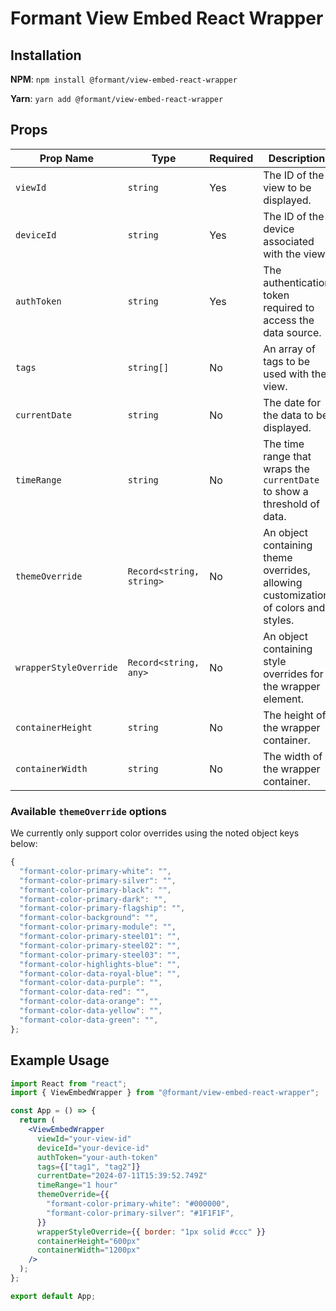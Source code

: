 # Formant View Embed React Wrapper

## Installation

**NPM**: `npm install @formant/view-embed-react-wrapper`

**Yarn**: `yarn add @formant/view-embed-react-wrapper`

## Props

| Prop Name              | Type                     | Required | Description                                                                        |
| ---------------------- | ------------------------ | -------- | ---------------------------------------------------------------------------------- |
| `viewId`               | `string`                 | Yes      | The ID of the view to be displayed.                                                |
| `deviceId`             | `string`                 | Yes      | The ID of the device associated with the view.                                     |
| `authToken`            | `string`                 | Yes      | The authentication token required to access the data source.                       |
| `tags`                 | `string[]`               | No       | An array of tags to be used with the view.                                         |
| `currentDate`          | `string`                 | No       | The date for the data to be displayed.                                             |
| `timeRange`            | `string`                 | No       | The time range that wraps the `currentDate` to show a threshold of data.           |
| `themeOverride`        | `Record<string, string>` | No       | An object containing theme overrides, allowing customization of colors and styles. |
| `wrapperStyleOverride` | `Record<string, any>`    | No       | An object containing style overrides for the wrapper element.                      |
| `containerHeight`      | `string`                 | No       | The height of the wrapper container.                                               |
| `containerWidth`       | `string`                 | No       | The width of the wrapper container.                                                |

### Available `themeOverride` options

We currently only support color overrides using the noted object keys below:

```js
{
  "formant-color-primary-white": "",
  "formant-color-primary-silver": "",
  "formant-color-primary-black": "",
  "formant-color-primary-dark": "",
  "formant-color-primary-flagship": "",
  "formant-color-background": "",
  "formant-color-primary-module": "",
  "formant-color-primary-steel01": "",
  "formant-color-primary-steel02": "",
  "formant-color-primary-steel03": "",
  "formant-color-highlights-blue": "",
  "formant-color-data-royal-blue": "",
  "formant-color-data-purple": "",
  "formant-color-data-red": "",
  "formant-color-data-orange": "",
  "formant-color-data-yellow": "",
  "formant-color-data-green": "",
};
```

## Example Usage

```jsx
import React from "react";
import { ViewEmbedWrapper } from "@formant/view-embed-react-wrapper";

const App = () => {
  return (
    <ViewEmbedWrapper
      viewId="your-view-id"
      deviceId="your-device-id"
      authToken="your-auth-token"
      tags={["tag1", "tag2"]}
      currentDate="2024-07-11T15:39:52.749Z"
      timeRange="1 hour"
      themeOverride={{
        "formant-color-primary-white": "#000000",
        "formant-color-primary-silver": "#1F1F1F",
      }}
      wrapperStyleOverride={{ border: "1px solid #ccc" }}
      containerHeight="600px"
      containerWidth="1200px"
    />
  );
};

export default App;
```

